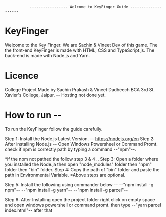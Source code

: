                ----------------- Welcome to KeyFinger Guide --------------------

# KeyFinger
Welcome to the Key Finger. We are Sachin & Vineet Dev of this game. The the front-end KeyFinger is made with HTML, CSS and TypeScript.js.
The back-end is made with Node.js and Yarn.

# Licence 
College Project Made by Sachin Prakash & Vineet Dadheech BCA 3rd St. Xavier's College, Jaipur. -- Hosting not done yet.

# How to run --
To run the KeyFinger follow the guide carefully.

Step 1: Install the Node.js Latest Version. -- https://nodejs.org/en
Step 2: After installing Node.js -- Open Windows Powersheel or Command Promt. check if npm is correctly path by typing a command --"npm"--.

*if the npm not pathed the follow step 3 & 4 .. 
Step 3: Open a folder where you installed the Node.ja then open "node_modules" folder then "npm" folder then "bin" folder.
Step 4: Copy the path of "bin" folder and paste the path in Environmental Variable.
*Above steps are optional.

Step 5: Install the following using commander below --
--"npm install -g npm"--
--"npm install -g yarn"--
--"npm install -g parcel"--

Step 6: After Installing open the project folder right click on empty space and open windows powershell or command promt. then type --"yarn parcel index.html"--
after that

